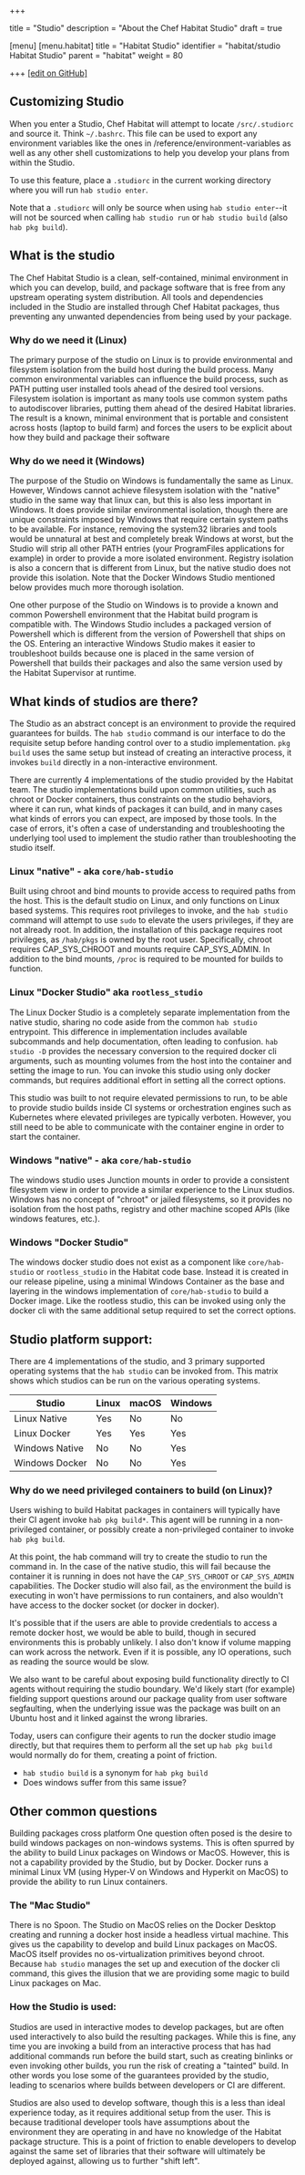 +++

title = "Studio"
description = "About the Chef Habitat Studio"
draft = true

[menu]
  [menu.habitat]
    title = "Habitat Studio"
    identifier = "habitat/studio Habitat Studio"
    parent = "habitat"
    weight = 80

+++
[\[edit on GitHub\]](https://github.com/habitat-sh/habitat/blob/master/components/docs-chef-io/content/habitat/studio.md)

## Customizing Studio

When you enter a Studio, Chef Habitat will attempt to locate `/src/.studiorc` and
source it. Think `~/.bashrc`. This file can be used to export any
environment variables like the ones in /reference/environment-variables  as well as any other shell
customizations to help you develop your plans from within the Studio.

To use this feature, place a `.studiorc` in the current working directory
where you will run `hab studio enter`.

Note that a `.studiorc` will only be source when using `hab studio enter`--it will not be sourced when calling `hab studio run` or `hab studio build` (also `hab pkg build`).

<!-- ## Scotts goals:
There are two goals I have with this document, the second being a component of the first, but is a major sticking point to selling Habitat right now.

I frequently see questions posed about the Studio that (feel like) there is an assumption that the Studio is providing certain capabilities, when it is often the underlying tools a particular implementation uses that provide those capabilities. In the case of troubleshooting, knowing which implementation you are using leads you to the correct set of tools to diagnose and fix the issue.

The desire to build Habitat packages in CI leads to the question of why we require elevated privileges in order to build.

In order to explain why that is, so that there is a common starting point, my goal is to break down the studio conceptually, and give a brief overview of the differing implementations before talking about the elevated privileges conundrum. -->

## What is the studio

The Chef Habitat Studio is a clean, self-contained, minimal environment in which you can develop, build, and package software that is free from any upstream operating system distribution. All tools and dependencies included in the Studio are installed through Chef Habitat packages, thus preventing any unwanted dependencies from being used by your package.

### Why do we need it (Linux)

The primary purpose of the studio on Linux is to provide environmental and filesystem isolation from the build host during the build process. Many common environmental variables can influence the build process, such as PATH putting user installed tools ahead of the desired tool versions. Filesystem isolation is important as many tools use common system paths to autodiscover libraries, putting them ahead of the desired Habitat libraries. The result is a known, minimal environment that is portable and consistent across hosts (laptop to build farm) and forces the users to be explicit about how they build and package their software

### Why do we need it (Windows)
The purpose of the Studio on Windows is fundamentally the same as Linux. However, Windows cannot achieve filesystem isolation with the "native" studio in the same way that linux can, but this is also less important in Windows. It does provide similar environmental isolation, though there are unique constraints imposed by Windows that require certain system paths to be available. For instance, removing the system32 libraries and tools would be unnatural at best and completely break Windows at worst, but the Studio will strip all other PATH entries (your ProgramFiles applications for example) in order to provide a more isolated environment. Registry isolation is also a concern that is different from Linux, but the native studio does not provide this isolation. Note that the Docker Windows Studio mentioned below provides much more thorough isolation.

One other purpose of the Studio on Windows is to provide a known and common Powershell environment that the Habitat build program is compatible with. The Windows Studio includes a packaged version of Powershell which is different from the version of Powershell that ships on the OS. Entering an interactive Windows Studio makes it easier to troubleshoot builds because one is placed in the same version of Powershell that builds their packages and also the same version used by the Habitat Supervisor at runtime.

## What kinds of studios are there?
The Studio as an abstract concept is an environment to provide the required guarantees for builds. The `hab studio` command is our interface to do the requisite setup before handing control over to a studio implementation. `pkg build` uses the same setup but instead of creating an interactive process, it invokes `build` directly in a non-interactive environment.

There are currently 4 implementations of the studio provided by the Habitat team. The studio implementations build upon common utilities, such as chroot or Docker containers, thus constraints on the studio behaviors, where it can run, what kinds of packages it can build, and in many cases what kinds of errors you can expect, are imposed by those tools. In the case of errors, it's often a case of understanding and troubleshooting the underlying tool used to implement the studio rather than troubleshooting the studio itself.

### Linux "native" - aka `core/hab-studio`
Built using chroot and bind mounts to provide access to required paths from the host. This is the default studio on Linux, and only functions on Linux based systems.  This requires root privileges to invoke, and the `hab studio` command will attempt to use `sudo` to elevate the users privileges, if they are not already root. In addition, the installation of this package requires root privileges, as `/hab/pkgs` is owned by the root user. Specifically, chroot requires CAP_SYS_CHROOT and mounts require CAP_SYS_ADMIN. In addition to the bind mounts, `/proc` is required to be mounted for builds to function.

### Linux "Docker Studio" aka `rootless_studio`
The Linux Docker Studio is a completely separate implementation from the native studio, sharing no code aside from the common `hab studio` entrypoint. This difference in implementation includes available subcommands and help documentation, often leading to confusion.  `hab studio -D` provides the necessary conversion to the required docker cli arguments, such as mounting volumes from the host into the container and setting the image to run. You can invoke this studio using only docker commands,  but requires additional effort in setting all the correct options.

This studio was built to not require elevated permissions to run, to be able to provide studio builds inside CI systems or orchestration engines such as Kubernetes where elevated privileges are typically verboten. However, you still need to be able to communicate with the container engine in order to start the container.

### Windows "native" - aka `core/hab-studio`

The windows studio uses Junction mounts in order to provide a consistent filesystem view in order to provide a similar experience to the Linux studios. Windows has no concept of "chroot" or jailed filesystems, so it provides no isolation from the host paths, registry and other machine scoped APIs (like windows features, etc.).

### Windows "Docker Studio"

The windows docker studio does not exist as a component like `core/hab-studio` or `rootless_studio` in the Habitat code base. Instead it is created in our release pipeline, using a minimal Windows Container as the base and layering in the windows implementation of `core/hab-studio` to build a Docker image. Like the rootless studio, this can be invoked using only the docker cli with the same additional setup required to set the correct options.


## Studio platform support:
There are 4 implementations of the studio, and 3 primary supported operating systems that the `hab studio` can be invoked from. This matrix shows which studios can be run on the various operating systems.

| Studio | Linux | macOS | Windows |
|--------|-------|-------|---------|
Linux Native | Yes | No | No |
Linux Docker | Yes | Yes | Yes |
Windows Native | No | No | Yes |
Windows Docker | No | No | Yes |

### Why do we need privileged containers to build (on Linux)?
Users wishing to build Habitat packages in containers will typically have their CI agent invoke `hab pkg build*`. This agent will be running in a non-privileged container, or possibly create a non-privileged container to invoke `hab pkg build`.

At this point, the hab command will try to create the studio to run the command in. In the case of the native studio, this will fail because the container it is running in does not have the `CAP_SYS_CHROOT` or `CAP_SYS_ADMIN` capabilities.  The Docker studio will also fail, as the environment the build is executing in won't have permissions to run containers,  and also wouldn't have access to the docker socket (or docker in docker).

It's possible that if the users are able to provide credentials to access a remote docker host, we would be able to build, though in secured environments this is probably unlikely. I also don't know if volume mapping can work across the network. Even if it is possible, any IO operations, such as reading the source would be slow.

We also want to be careful about exposing build functionality directly to CI agents without requiring the studio boundary.  We'd likely start (for example) fielding support questions around our package quality from user software segfaulting, when the underlying issue was the package was built on an Ubuntu host and it linked against the wrong libraries.

Today, users can configure their agents to run the docker studio image directly, but that requires them to perform all the set up `hab pkg build` would normally do for them, creating a point of friction.

* `hab studio build` is a synonym for `hab pkg build`
* Does windows suffer from this same issue?

## Other common questions
Building packages cross platform
One question often posed is the desire to build windows packages on non-windows systems. This is often spurred by the ability to build Linux packages on Windows or MacOS. However, this is not a capability provided by the Studio, but by Docker. Docker runs a minimal Linux VM (using Hyper-V on Windows and Hyperkit on MacOS) to provide the ability to run Linux containers.

### The "Mac Studio"
There is no Spoon.  The Studio on MacOS relies on the Docker Desktop creating and running a docker host inside a headless virtual machine. This gives us the capability to develop and build Linux packages on MacOS. MacOS itself provides no os-virtualization primitives beyond chroot. Because `hab studio` manages the set up and execution of the docker cli command, this gives the illusion that we are providing some magic to build Linux packages on Mac.

### How the Studio is used:
Studios are used in interactive modes to develop packages, but are often used interactively to also build the resulting packages. While this is fine, any time you are invoking a build from an interactive process that has had additional commands run before the build start, such as creating binlinks or even invoking other builds, you run the risk of creating a "tainted" build. In other words you lose some of the guarantees provided by the studio, leading to scenarios where builds between developers or CI are different.

Studios are also used to develop software, though this is a less than ideal experience today, as it requires additional setup from the user. This is because traditional developer tools have assumptions about the environment they are operating in and have no knowledge of the Habitat package structure.  This is a point of friction to enable developers to develop against the same set of libraries that their software will ultimately be deployed against, allowing us to further "shift left".
